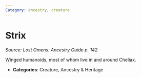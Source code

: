 ```yaml
---
Category: ancestry, creature
---
```

# Strix  
*Source: Lost Omens: Ancestry Guide p. 142*  

Winged humanoids, most of whom live in and around Cheliax.

- **Categories**: Creature, Ancestry & Heritage